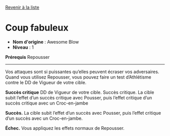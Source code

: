 [Revenir à la liste](list.md)

# Coup fabuleux

 * **Nom d'origine** : Awesome Blow
 * **Niveau** : 1


<p><strong>Prérequis</strong> Repousser</p>
<hr>
<p>Vos attaques sont si puissantes qu’elles peuvent écraser vos adversaires. Quand vous utilisez Repousser, vous pouvez faire un test d’Athlétisme contre le DD de Vigueur de votre cible.</p>
<p><strong>Succès critique</strong> DD de Vigueur de votre cible. Succès critique. La cible subit l’effet d’un succès critique avec Pousser, puis l’effet critique d’un succès critique avec un Croc-en-jambe</p>
<p><strong>Succès.</strong> La cible subit l’effet d’un succès avec Pousser, puis l’effet critique d’un succès avec un Croc-en-jambe.</p>
<p><strong>Échec.</strong> Vous appliquez les effets normaux de Repousser.</p>